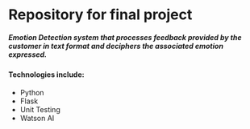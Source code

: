 # Repository for final project

##### Emotion Detection system that processes feedback provided by the customer in text format and deciphers the associated emotion expressed.
#### Technologies include:

- Python
- Flask
- Unit Testing
- Watson AI
  

